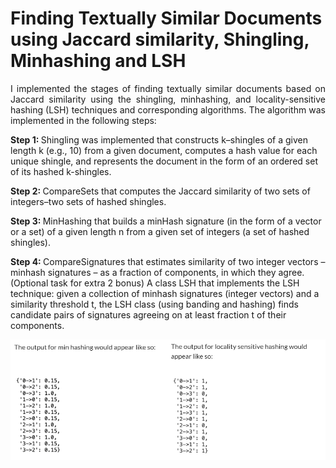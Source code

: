 # Finding Textually Similar Documents using Jaccard similarity, Shingling, Minhashing and LSH

<p align="justify">I implemented the stages of finding textually similar documents based on Jaccard similarity using the shingling, minhashing, and locality-sensitive hashing (LSH) techniques and corresponding algorithms. The algorithm was implemented in the following steps:

<b>Step 1: </b> Shingling was implemented that constructs k–shingles of a given length k (e.g., 10) from a given document, computes a hash value for each unique shingle, and represents the document in the form of an ordered set of its hashed k-shingles.

<b>Step 2: </b> CompareSets that computes the Jaccard similarity of two sets of integers–two sets of hashed shingles.

<b>Step 3: </b> MinHashing that builds a minHash signature (in the form of a vector or a set) of a given length n from a given set of integers (a set of hashed shingles).

<b>Step 4: </b> CompareSignatures that estimates similarity of two integer vectors – minhash signatures – as a fraction of components, in which they agree. (Optional task for extra 2 bonus) A class LSH that implements the LSH technique: given a collection of minhash signatures (integer vectors) and a similarity threshold t, the LSH class (using banding and hashing) finds candidate pairs of signatures agreeing on at least fraction t of their components.

</p>

![](https://github.com/alexanderbea/Finding-Textually-Similar-Documents-using-Jaccard-similarity-shingling-minhashing-and-LSH/blob/main/Images/Figure%201.PNG)
